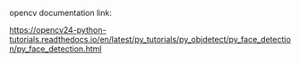 opencv documentation link:

https://opencv24-python-tutorials.readthedocs.io/en/latest/py_tutorials/py_objdetect/py_face_detection/py_face_detection.html